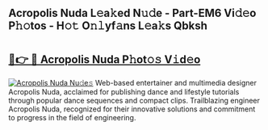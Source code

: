 ## Acropolis Nuda L𝚎a𝚔ed N𝚞𝚍e - Part-EM6 Vi𝚍𝚎o P𝚑𝚘tos - H𝚘𝚝 O𝚗𝚕yf𝚊ns L𝚎a𝚔s Qbksh

# <h2><a href="http://kf97p8.oniu.top/?m=Acropolis+Nuda">🔗👉 🔴 Acropolis Nuda P𝚑ot𝚘𝚜 V𝚒d𝚎o</a></h2>

[![Acropolis Nuda Nu𝚍e𝚜](https://i.imgur.com/0qMVB7G.gif)](http://kf97p8.oniu.top/?m=Acropolis+Nuda)
Web-based entertainer and multimedia designer Acropolis Nuda, acclaimed for publishing dance and lifestyle tutorials through popular dance sequences and compact clips. Trailblazing engineer Acropolis Nuda, recognized for their innovative solutions and commitment to progress in the field of engineering.  
